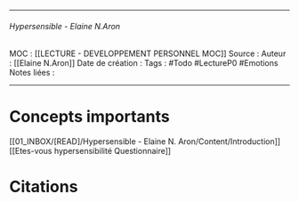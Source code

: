 ***
###### Hypersensible - Elaine N.Aron
MOC : [[LECTURE - DEVELOPPEMENT PERSONNEL MOC]]
Source : 
Auteur : [[Elaine N.Aron]]
Date de création : 
Tags : #Todo #LectureP0  #Emotions 
Notes liées :
***


# Concepts importants


[[01_INBOX/[READ]/Hypersensible - Elaine N. Aron/Content/Introduction]]
[[Etes-vous hypersensibilité  Questionnaire]] 


# Citations 